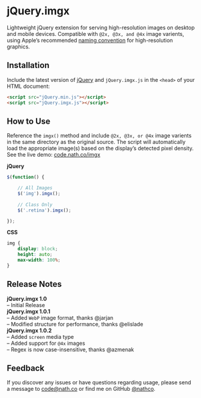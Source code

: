 # jQuery.imgx
Lightweight jQuery extension for serving high-resolution images on desktop and mobile devices. Compatible with `@2x, @3x, and @4x` image varients, using Apple’s recommended [naming convention](https://developer.apple.com/library/mac/documentation/GraphicsAnimation/Conceptual/HighResolutionOSX/Optimizing/Optimizing.html) for high-resolution graphics.

## Installation
Include the latest version of [jQuery](http://jquery.com/download) and `jQuery.imgx.js` in the `<head>` of your HTML document:
```html
<script src="jQuery.min.js"></script>  
<script src="jQuery.imgx.js"></script>
```
## How to Use
Reference the `imgx()` method and include `@2x, @3x, or @4x` image varients in the same directory as the original source. The script will automatically load the appropriate image(s) based on the display’s detected pixel density. See the live demo: [code.nath.co/imgx](http://code.nath.co/imgx)

**jQuery**
```javascript
$(function() {  

    // All Images
    $('img').imgx();
    
    // Class Only
    $('.retina').imgx(); 

});
```

**CSS**
```css
img {
    display: block;
    height: auto;
    max-width: 100%;
}  
```  

## Release Notes
**jQuery.imgx 1.0**   
– Initial Release   
**jQuery.imgx 1.0.1**      
– Added `WebP` image format, thanks @jarjan       
– Modified structure for performance, thanks @elislade  
**jQuery.imgx 1.0.2**      
– Added `screen` media type   
– Added support for `@4x` images              
– Regex is now case-insensitive, thanks @azmenak       

## Feedback
If you discover any issues or have questions regarding usage, please send a message to [code@nath.co](mailto:code@nath.co) or find me on GitHub [@nathco](https://github.com/nathco).